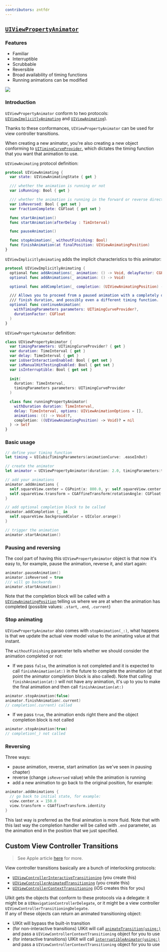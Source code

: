 ```yaml
---
contributors: zntfdr
---
```


## [`UIViewPropertyAnimator`][UIViewPropertyAnimator]

### Features

- Familiar
- Interruptible
- Scrubbable
- Reversible
- Broad availability of timing functions 
- Running animations can be modified

![][UIViewPropertyAnimatorImage]

### Introduction

`UIViewPropertyAnimator` conform to two protocols: [`UIViewImplicitlyAnimating`][UIViewImplicitlyAnimating] and [`UIViewAnimating`][UIViewAnimating]).

Thanks to these conformances, `UIViewPropertyAnimator` can be used for view controller transitions.

When creating a new animator, you're also creating a new object conforming to [`UITimingCurveProvider`][UITimingCurveProvider], which dictates the timing function that you want that animation to use.

`UIViewAnimating` protocol definition:

```swift
protocol UIViewAnimating {
  var state: UIViewAnimatingState { get }

  /// whether the animation is running or not
  var isRunning: Bool { get }

  /// whether the animation is running in the forward or reverse direction
  var isReversed: Bool { get set }
  var fractionComplete: CGFloat { get set }

  func startAnimation()
  func startAnimation(afterDelay : TimInterval)

  func pauseAnimation()

  func stopAnimation(_ withoutFinishing: Bool)
  func finishAnimation(at finalPosition: UIViewAnimatingPosition)
}
```

`UIViewImplicitlyAnimating` adds the implicit characteristics to this animator:

```swift
protocol UIViewImplicitlyAnimating {
  optional func addAnimations(_ animation: () -> Void, delayFactor: CGFloat)
  optional func addAnimations(_ animation: () -> Void)

  optional func addCompletion(_ completion: (UIViewAnimatingPosition) -> Void)

  /// Allows you to proceed from a paused animation with a completely different 
  /// finish duration, and possibly even a different timing function.
  optional func continueAnimation(
    withTimingParameters parameters: UITimingCurveProvider?, 
    durationFactor: CGFloat
  )
}
```

`UIViewPropertyAnimator` definition:

```swift
class UIViewPropertyAnimator {
  var timingParameters: UITimingCurveProvider? { get }
  var duration: TimeInterval { get }
  var delay: TimeInterval { get }
  var isUserInteractionEnabled: Bool { get set }
  var isManualHitTestingEnabled: Bool { get set }
  var isInterruptible: Bool { get set }
  
  init(
    duration: TimeInterval, 
    timingParameters parameters: UITimingCurveProvider
  )

  class func runningPropertyAnimator(
    withDuration duration: TimeInterval,
    delay: TimeInterval, options: UIViewAnimationOptions = [],
    animations: (() -> Void)?,
    completion: ((UIViewAnimatingPosition) -> Void)? = nil
  ) -> Self
}
```

### Basic usage

```swift
// define your timing function
let timing = UICubicTimingParameters(animationCurve: .easeInOut)

// create the animator
let animator = UIViewPropertyAnimator(duration: 2.0, timingParameters:timing)

// add your animations
animator.addAnimations {
  self.squareView.center = CGPoint(x: 800.0, y: self.squareView.center,y)
  self.squareView.transform = CGAffineTransform(rotationAngle: CGFloat(M_PI_2))
}

// add optional completion block to be called
animator.addCompletion {_ in
  self.squareView.backgroundColor = UIColor.orange()
}

// trigger the animation
animator.startAnimation()
```

### Pausing and reversing

The cool part of having this `UIViewPropertyAnimator` object is that now it's easy to, for example, pause the animation, reverse it, and start again:

```swift
animator.pauseAnimation()
animator.isReversed = true
/// will go backwards
animator.startAnimation()
```

Note that the completion block will be called with a [`UIViewAnimatingPosition`][UIViewAnimatingPosition] telling us where we are at when the animation has completed (possible values: `.start`, `.end`, `.current`)

### Stop animating

`UIViewPropertyAnimator` also comes with `stopAnimation(_:)`, what happens is that we update the actual view model value to the animating value at that instant. 

The `withoutFinishing` parameter tells whether we should consider the animation completed or not:

- If we pass `false`, the animation is not completed and it is expected to call `finishAnimation(at:)` in the future to complete the animation (at that point the animator completion block is also called). Note that calling `finishAnimation(at:)` will not have any animation, it's up to you to make the final animation and then call `finishAnimation(at:)`

```swift
animator.stopAnimation(false)
animator.finishAnimation(.current)
// completion(.current) called
```

- If we pass `true`, the animation ends right there and the object completion block is not called

```swift
animator.stopAnimation(true)
// completion(_) not called
```

### Reversing

Three ways:

- pause animation, reverse, start animation (as we've seen in pausing chapter)
- reverse (change `isReversed` value) while the animation is running
- add a new animation to go back to the original position, for example:

```swift
animator.addAnimations {
  // go back to initial state, for example:
  view.center.x = 150.0
  view.transform = CGAffineTransform.identity
}
```

This last way is preferred as the final animation is more fluid. Note that with this last way the completion handler will be called with `.end` parameter, as the animation end in the position that we just specified.

## Custom View Controller Transitions

> See Apple article [here][appleTrans] for more.

View controller transitions basically are a bunch of interlocking protocols:

- [`UIViewControllerInteractiveTransitioning`][UIViewControllerInteractiveTransitioning] (you create this)
- [`UIViewControllerAnimatedTransitioning`][UIViewControllerAnimatedTransitioning] (you create this)
- [`UIViewControllerContextTransitioning`][UIViewControllerContextTransitioning] (iOS creates this for you)

UIkit gets the objects that conform to these protocols via a delegate: it might be a `UINavigationControllerDelegate`, or it might be a view controller `UIViewControllerTransitioningDelegate`.  
If any of these objects can return an animated transitioning object: 

- UIKit will bypass the built-in transition
- (for non-interactive transitions) UIKit will call [`animateTransition(using:)`][animateTransition(using:)] and pass a `UIViewControllerContextTransitioning` object for you to use
- (for interactive transitions) UIKit will call [`interruptibleAnimator(using:)`][interruptibleAnimator(using:)] and pass a `UIViewControllerContextTransitioning` object for you to use

[UIViewPropertyAnimatorImage]: ../../../images/notes/wwdc16/216/UIViewPropertyAnimatorImage.png
[interruptibleAnimator(using:)]: https://developer.apple.com/documentation/uikit/uiviewcontrolleranimatedtransitioning/1829434-interruptibleanimator
[animateTransition(using:)]: https://developer.apple.com/documentation/uikit/uiviewcontrolleranimatedtransitioning/1622061-animatetransition
[appleTrans]: https://developer.apple.com/library/archive/featuredarticles/ViewControllerPGforiPhoneOS/CustomizingtheTransitionAnimations.html
[UIViewControllerContextTransitioning]: https://developer.apple.com/documentation/uikit/uiviewcontrollercontexttransitioning
[UIViewControllerAnimatedTransitioning]: https://developer.apple.com/documentation/uikit/uiviewcontrolleranimatedtransitioning
[UIViewControllerInteractiveTransitioning]: https://developer.apple.com/documentation/uikit/uiviewcontrollerinteractivetransitioning
[UIViewAnimatingPosition]: https://developer.apple.com/documentation/uikit/uiviewanimatingposition
[UITimingCurveProvider]: https://developer.apple.com/documentation/uikit/uitimingcurveprovider
[UIViewAnimating]: https://developer.apple.com/documentation/uikit/uiviewanimating
[UIViewImplicitlyAnimating]: https://developer.apple.com/documentation/uikit/uiviewimplicitlyanimating
[UIViewPropertyAnimator]: https://developer.apple.com/documentation/uikit/uiviewpropertyanimator